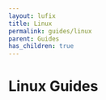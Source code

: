 ```yaml
---
layout: lufix
title: Linux
permalink: guides/linux
parent: Guides
has_children: true
---
```


# Linux Guides